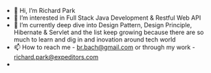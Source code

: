 - 👋 Hi, I’m Richard Park
- 👀 I’m interested in Full Stack Java Development & Restful Web API 
- 🌱 I’m currently deep dive into Design Pattern, Design Principle, Hibernate & Servlet and the list keep growing because there are so much to learn and dig in and inovation around tech world
- 📫 How to reach me - br.bach@gmail.com or through my work - richard.park@expeditors.com
- 
<!---
codeForceBach/codeForceBach is a ✨ special ✨ repository because its `README.md` (this file) appears on your GitHub profile.
You can click the Preview link to take a look at your changes.
--->
